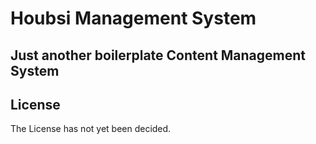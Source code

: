 # Houbsi Management System

## Just another boilerplate Content Management System



## License

The License has not yet been decided.
